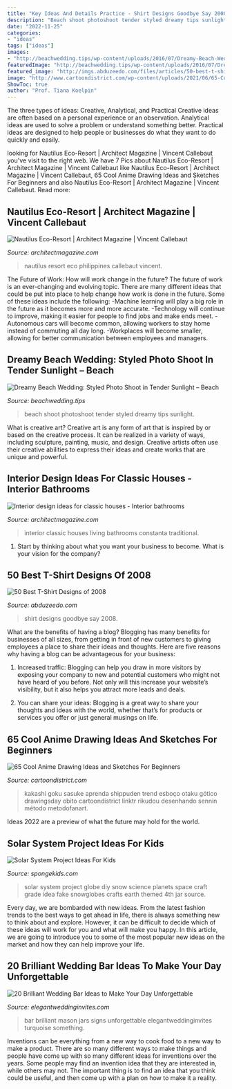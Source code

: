 ```yaml
---
title: "Key Ideas And Details Practice - Shirt Designs Goodbye Say 2008"
description: "Beach shoot photoshoot tender styled dreamy tips sunlight"
date: "2022-11-25"
categories:
- "ideas"
tags: ["ideas"]
images:
- "http://beachwedding.tips/wp-content/uploads/2016/07/Dreamy-Beach-Wedding-Styled-Photoshoot-in-Tender-Sunlight.jpg"
featuredImage: "http://beachwedding.tips/wp-content/uploads/2016/07/Dreamy-Beach-Wedding-Styled-Photoshoot-in-Tender-Sunlight.jpg"
featured_image: "http://imgs.abduzeedo.com/files/articles/50-best-t-shirt-designs-2008/15610_18_1.jpg"
image: "http://www.cartoondistrict.com/wp-content/uploads/2021/06/65-Cool-Anime-Drawing-Ideas-and-Sketches-For-Beginners-16-1-550x917.jpg"
ShowToc: true
author: "Prof. Tiana Koelpin"
---
```



The three types of ideas: Creative, Analytical, and Practical
Creative ideas are often based on a personal experience or an observation. Analytical ideas are used to solve a problem or understand something better. Practical ideas are designed to help people or businesses do what they want to do quickly and easily.

	

		
looking for Nautilus Eco-Resort | Architect Magazine | Vincent Callebaut you've visit to the right web. We have 7 Pics about Nautilus Eco-Resort | Architect Magazine | Vincent Callebaut like Nautilus Eco-Resort | Architect Magazine | Vincent Callebaut, 65 Cool Anime Drawing Ideas and Sketches For Beginners and also Nautilus Eco-Resort | Architect Magazine | Vincent Callebaut. Read more:
		
    
## Nautilus Eco-Resort | Architect Magazine | Vincent Callebaut

<img loading=lazy src="https://cdnassets.hw.net/a3/2f/af36513741acab9170454a7e72e6/nautilusecoresort-vincentcallebautarchitects-01.jpg" onerror="this.onerror=null;this.src='https://tse1.mm.bing.net/th?id=OIP.wf0gjy2l_fGaDh-gI-9BtgHaE7&amp;pid=15.1';" alt="Nautilus Eco-Resort | Architect Magazine | Vincent Callebaut">

_Source: architectmagazine.com_

>nautilus resort eco philippines callebaut vincent. 

	

The Future of Work: How will work change in the future?
The future of work is an ever-changing and evolving topic. There are many different ideas that could be put into place to help change how work is done in the future. Some of these ideas include the following: 
-Machine learning will play a big role in the future as it becomes more and more accurate. 
-Technology will continue to improve, making it easier for people to find jobs and make ends meet. 
-Autonomous cars will become common, allowing workers to stay home instead of commuting all day long. 
-Workplaces will become smaller, allowing for better communication between employees and managers.

    
## Dreamy Beach Wedding: Styled Photo Shoot In Tender Sunlight – Beach

<img loading=lazy src="http://beachwedding.tips/wp-content/uploads/2016/07/Dreamy-Beach-Wedding-Styled-Photoshoot-in-Tender-Sunlight.jpg" onerror="this.onerror=null;this.src='https://tse3.mm.bing.net/th?id=OIP.7qk_VqktJNilCdA54DehqgHaLH&amp;pid=15.1';" alt="Dreamy Beach Wedding: Styled Photo Shoot in Tender Sunlight – Beach">

_Source: beachwedding.tips_

>beach shoot photoshoot tender styled dreamy tips sunlight. 

	

What is creative art?
Creative art is any form of art that is inspired by or based on the creative process. It can be realized in a variety of ways, including sculpture, painting, music, and design. Creative artists often use their creative abilities to express their ideas and create works that are unique and powerful.

    
## Interior Design Ideas For Classic Houses - Interior Bathrooms

<img loading=lazy src="https://cdnassets.hw.net/ab/75/a4bc752f41f288d3e45c29454cdb/9b03a91b55f5408980862881d9255102.jpg" onerror="this.onerror=null;this.src='https://tse2.mm.bing.net/th?id=OIP.ULhnCOifY9hKW4y0VjV0yQHaE8&amp;pid=15.1';" alt="Interior design ideas for classic houses - Interior bathrooms">

_Source: architectmagazine.com_

>interior classic houses living bathrooms constanta traditional. 

	

1) Start by thinking about what you want your business to become. What is your vision for the company?

    
## 50 Best T-Shirt Designs Of 2008

<img loading=lazy src="http://imgs.abduzeedo.com/files/articles/50-best-t-shirt-designs-2008/15610_18_1.jpg" onerror="this.onerror=null;this.src='https://tse2.mm.bing.net/th?id=OIP.jzYgJZbAz5knnRvRI3gMNAHaHC&amp;pid=15.1';" alt="50 Best T-Shirt Designs of 2008">

_Source: abduzeedo.com_

>shirt designs goodbye say 2008. 

	

What are the benefits of having a blog?
Blogging has many benefits for businesses of all sizes, from getting in front of new customers to giving employees a place to share their ideas and thoughts. Here are five reasons why having a blog can be advantageous for your business: 
1. Increased traffic: Blogging can help you draw in more visitors by exposing your company to new and potential customers who might not have heard of you before. Not only will this increase your website’s visibility, but it also helps you attract more leads and deals. 

2. You can share your ideas: Blogging is a great way to share your thoughts and ideas with the world, whether that’s for products or services you offer or just general musings on life.

    
## 65 Cool Anime Drawing Ideas And Sketches For Beginners

<img loading=lazy src="http://www.cartoondistrict.com/wp-content/uploads/2021/06/65-Cool-Anime-Drawing-Ideas-and-Sketches-For-Beginners-16-1-550x917.jpg" onerror="this.onerror=null;this.src='https://tse3.mm.bing.net/th?id=OIP.BLSg-Mrv9fCAqJnSOYmHJAHaMW&amp;pid=15.1';" alt="65 Cool Anime Drawing Ideas and Sketches For Beginners">

_Source: cartoondistrict.com_

>kakashi goku sasuke aprenda shippuden trend esboço otaku gótico drawingsday obito cartoondistrict linktr rikudou desenhando sennin método metodofanart. 

	

Ideas 2022 are a preview of what the future may hold for the world.

    
## Solar System Project Ideas For Kids

<img loading=lazy src="http://spongekids.com/wp-content/uploads/2014/12/solar-system-project-ideas/10-solar-system-project-ideas.jpg" onerror="this.onerror=null;this.src='https://tse2.mm.bing.net/th?id=OIP.5u23TC63WOjqgI6Ypytc2wHaLE&amp;pid=15.1';" alt="Solar System Project Ideas For Kids">

_Source: spongekids.com_

>solar system project globe diy snow science planets space craft grade idea fake snowglobes crafts earth themed 4th jar source. 

	

Every day, we are bombarded with new ideas. From the latest fashion trends to the best ways to get ahead in life, there is always something new to think about and explore. However, it can be difficult to decide which of these ideas will work for you and what will make you happy. In this article, we are going to introduce you to some of the most popular new ideas on the market and how they can help improve your life.

    
## 20 Brilliant Wedding Bar Ideas To Make Your Day Unforgettable

<img loading=lazy src="https://www.elegantweddinginvites.com/wedding-blog/wp-content/uploads/2015/05/brilliant-wedding-bar-ideas-with-mason-jars-and-chalkboard-signs.jpg" onerror="this.onerror=null;this.src='https://tse1.mm.bing.net/th?id=OIP.YIgBi7O2-GbCj_a92EtVwQHaLH&amp;pid=15.1';" alt="20 Brilliant Wedding Bar Ideas to Make Your Day Unforgettable">

_Source: elegantweddinginvites.com_

>bar brilliant mason jars signs unforgettable elegantweddinginvites turquoise something. 

	

Inventions can be everything from a new way to cook food to a new way to make a product. There are so many different ways to make things and people have come up with so many different ideas for inventions over the years. Some people may find an invention idea that they are interested in, while others may not. The important thing is to find an idea that you think could be useful, and then come up with a plan on how to make it a reality.

